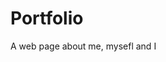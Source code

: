 # Portfolio
A web page about me, mysefl and I

<!-- TABLE OF CONTENTS -->
<!-- ## Table of Contents

* [About the Project](#about-the-project)
  * [Built With](#built-with)
* [Getting Started](#getting-started)
  * [Prerequisites](#prerequisites)
  * [Installation](#installation)
* [Usage](#usage)
* [Authors](#authors)
* [License](#license) -->

<!-- ABOUT THE PROJECT -->
<!-- ## About The Project

  To-do-list is a simple web app that was created as a team project for *CodersCamp 2019*.
  The project's aim was to learn the basics of node.js and make apps for each backend and frontend and to enable communication between them. -->


<!-- ### Built With
The website was created with:
* [Node.js](https://nodejs.org)
* [mongoDB](https://www.mongodb.com/)
* [Bootstrap](https://getbootstrap.com)
* [Webpack](https://webpack.js.org/)
* [Babel](https://babeljs.io/)

A REST API was made with Express.js in Node.js.
Finally we deployed both apps using [Heroku](https://heroku.com) and *mongoDB* database in the cloud. -->

<!-- GETTING STARTED -->
<!-- ## Getting Started

To get a local copy up and running follow these simple steps.

### Prerequisites

* [Node.js](https://nodejs.org)

To check if you have Node.js installed, run this command in your terminal:
```sh
node -v
```

To confirm that you have npm installed you can run this command in your terminal:
```sh
npm -v
```

### Installation

1. Clone the repo
```sh
git clone https://github.com/teresakozera/To-do-list.git
```
2. Configure backend from the `backend` folder
```sh
  npm i
  npm run build
  npm run dev
```
3. Set up the environment variables
```sh
  NODE_ENV:               production
  toDoList_db:            database_connection_string
  todolist_jwtPrivateKey: mySecureKey
```
4. Configure frontend from the `frontend` folder
```sh
  npm i
  npm run build
  npm run dev
```
5. Try it yourself and have fun.
 -->

<!-- USAGE EXAMPLES -->
<!-- ## Usage
The app is quite simple to use. After reaching the website _[https://agile-reef-98211.herokuapp.com/](https://agile-reef-98211.herokuapp.com/)_ what you'll see is the view presented as in the screenshot below.

![](frontend/img/indexScreen.PNG)

After signing up you get access to your own to-do list. You can create many different lists with tasks that can help you organize your time.
Every list modification has to be confirmed by clicking on the "Save" button.

![](frontend/img/mainScreen.PNG)

All the changes are set in the database so your tasks will never get lost.
However you can be assured about your data safety. 
All the sensitive data such as passwords are hashed in order make your account safe.
So after logging out you can get back anywhen you want.
Have fun organizing your time and tasks in a comfortable way.

## Authors
* Kamil Matejuk - [KamilMatejuk](https://github.com/KamilMatejuk)
* Marek Sołdaczuk - [MarekSoldaczuk](https://github.com/MarekSoldaczuk)
* Teresa Kozera - [TeresaKozera](https://github.com/teresakozera) -->


<!-- LICENSE -->
<!-- ## License
Distributed under the MIT License. See [LICENSE](https://choosealicense.com/licenses/mit/) for more information.


**Project Link**: [https://github.com/teresakozera/To-do-list](https://github.com/teresakozera/To-do-list) -->
